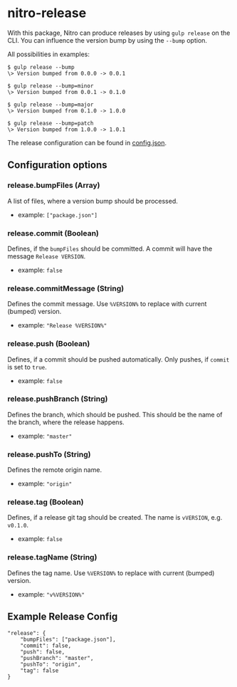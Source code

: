 # nitro-release

With this package, Nitro can produce releases by using `gulp release` on the CLI.
You can influence the version bump by using the `--bump` option.

All possibilities in examples:

    $ gulp release --bump
    \> Version bumped from 0.0.0 -> 0.0.1

    $ gulp release --bump=minor
    \> Version bumped from 0.0.1 -> 0.1.0

    $ gulp release --bump=major
    \> Version bumped from 0.1.0 -> 1.0.0

    $ gulp release --bump=patch
    \> Version bumped from 1.0.0 -> 1.0.1

The release configuration can be found in [config.json](//github.com/namics/generator-nitro/app/templates/config.json).

## Configuration options

### release.bumpFiles (Array)

A list of files, where a version bump should be processed.

- example: `["package.json"]`

### release.commit (Boolean)

Defines, if the `bumpFiles` should be committed. A commit will have the message `Release VERSION`.

- example: `false`

### release.commitMessage (String)

Defines the commit message. Use `%VERSION%` to replace with current (bumped) version.

- example: `"Release %VERSION%"`

### release.push (Boolean)

Defines, if a commit should be pushed automatically. Only pushes, if `commit` is set to `true`.

- example: `false`

### release.pushBranch (String)

Defines the branch, which should be pushed. This should be the name of the branch, where the release happens.

- example: `"master"`

### release.pushTo (String)

Defines the remote origin name.

- example: `"origin"`

### release.tag (Boolean)

Defines, if a release git tag should be created. The name is `vVERSION`, e.g. `v0.1.0`.

- example: `false`

### release.tagName (String)

Defines the tag name. Use `%VERSION%` to replace with current (bumped) version.

- example: `"v%VERSION%"`

## Example Release Config

```
"release": {
    "bumpFiles": ["package.json"],
    "commit": false,
    "push": false,
    "pushBranch": "master",
    "pushTo": "origin",
    "tag": false
}
```
